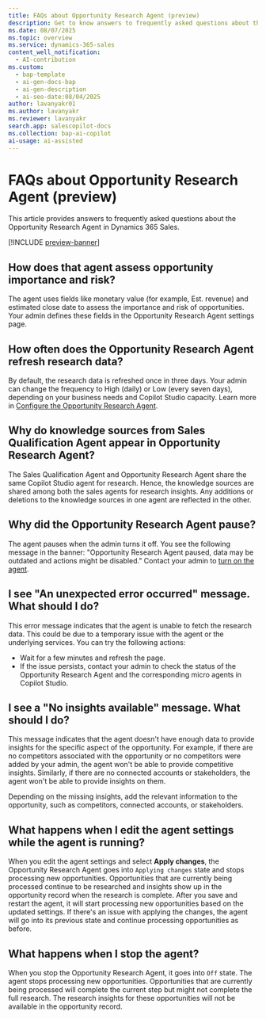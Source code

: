 ```yaml
---
title: FAQs about Opportunity Research Agent (preview)
description: Get to know answers to frequently asked questions about the Opportunity Research Agent in Dynamics 365 Sales.
ms.date: 08/07/2025
ms.topic: overview
ms.service: dynamics-365-sales
content_well_notification:
  - AI-contribution
ms.custom:
  - bap-template
  - ai-gen-docs-bap
  - ai-gen-description
  - ai-seo-date:08/04/2025
author: lavanyakr01
ms.author: lavanyakr
ms.reviewer: lavanyakr
search.app: salescopilot-docs
ms.collection: bap-ai-copilot
ai-usage: ai-assisted
---
```


# FAQs about Opportunity Research Agent (preview)

This article provides answers to frequently asked questions about the Opportunity Research Agent in Dynamics 365 Sales. 

[!INCLUDE [preview-banner](~/../shared-content/shared/preview-includes/preview-note-d365.md)]

## How does that agent assess opportunity importance and risk?

The agent uses fields like monetary value (for example, Est. revenue) and estimated close date to assess the importance and risk of opportunities. Your admin defines these fields in the Opportunity Research Agent settings page.

## How often does the Opportunity Research Agent refresh research data?

By default, the research data is refreshed once in three days. Your admin can change the frequency to High (daily) or Low (every seven days), depending on your business needs and Copilot Studio capacity. Learn more in [Configure the Opportunity Research Agent](configure-opportunity-research-agent.md).

<a name="shared-knowledge-sources"></a>
## Why do knowledge sources from Sales Qualification Agent appear in Opportunity Research Agent?

The Sales Qualification Agent and Opportunity Research Agent share the same Copilot Studio agent for research. Hence, the knowledge sources are shared among both the sales agents for research insights. Any additions or deletions to the knowledge sources in one agent are reflected in the other.

<a name="agent-paused"></a>
## Why did the Opportunity Research Agent pause?

The agent pauses when the admin turns it off. You see the following message in the banner: "Opportunity Research Agent paused, data may be outdated and actions might be disabled." Contact your admin to [turn on the agent](configure-opportunity-research-agent.md#step-5-start-or-stop-the-agent). 

<a name="unexpected-error"></a>
## I see "An unexpected error occurred" message. What should I do?

This error message indicates that the agent is unable to fetch the research data. This could be due to a temporary issue with the agent or the underlying services. You can try the following actions:

- Wait for a few minutes and refresh the page.
- If the issue persists, contact your admin to check the status of the Opportunity Research Agent and the corresponding micro agents in Copilot Studio. 


<a name="no-insights-available"></a>
## I see a "No insights available" message. What should I do?

This message indicates that the agent doesn't have enough data to provide insights for the specific aspect of the opportunity. For example, if there are no competitors associated with the opportunity or no competitors were added by your admin, the agent won't be able to provide competitive insights. Similarly, if there are no connected accounts or stakeholders, the agent won't be able to provide insights on them. 

Depending on the missing insights, add the relevant information to the opportunity, such as competitors, connected accounts, or stakeholders.


## What happens when I edit the agent settings while the agent is running?

When you edit the agent settings and select **Apply changes**, the Opportunity Research Agent goes into `Applying changes` state and stops processing new opportunities. Opportunities that are currently being processed continue to be researched and insights show up in the opportunity record when the research is complete. After you save and restart the agent, it will start processing new opportunities based on the updated settings. If there's an issue with applying the changes, the agent will go into its previous state and continue processing opportunities as before.

## What happens when I stop the agent?

When you stop the Opportunity Research Agent, it goes into `Off` state. The agent stops processing new opportunities. Opportunities that are currently being processed will complete the current step but might not complete the full research. The research insights for these opportunities will not be available in the opportunity record.
